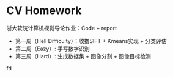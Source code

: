 # CV Homework

浙大软院计算机视觉导论作业：Code + report

+ 第一周（Hell Difficulty）：收撸SIFT + Kmeans实现 + 分类评估
+ 第二周（Eazy）: 手写数字识别
+ 第三周（Hard）: 生成数据集 + 图像分割 + 图像目标检测


fd
